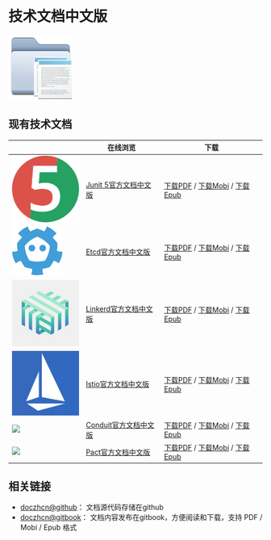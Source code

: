 # 技术文档中文版

![](images/doczhcn-logo.png)

## 现有技术文档

| | 在线浏览 | 下载 |
|--------|--------|--------|
|![](images/junit5.png)|[Junit 5官方文档中文版][]|[下载PDF][junit5-pdf] / [下载Mobi][junit5-mobi] / [下载Epub][junit5-epub]|
|![](images/etcd.png)|[Etcd官方文档中文版][]|[下载PDF][etcd-pdf] / [下载Mobi][etcd-mobi] / [下载Epub][etcd-epub]|
|![](images/linkerd.jpg)|[Linkerd官方文档中文版][]|[下载PDF][linkerd-pdf] / [下载Mobi][linkerd-mobi] / [下载Epub][linkerd-epub]|
|![](images/istio.jpg)|[Istio官方文档中文版][]|[下载PDF][istio-pdf] / [下载Mobi][istio-mobi] / [下载Epub][istio-epub]|
|![](images/conduit.jpg)|[Conduit官方文档中文版][]|[下载PDF][conduit-pdf] / [下载Mobi][conduit-mobi] / [下载Epub][conduit-epub]|
|![](images/pact.jpg)|[Pact官方文档中文版][]|[下载PDF][pact-pdf] / [下载Mobi][pact-mobi] / [下载Epub][pact-epub]|



## 相关链接

- [doczhcn@github](https://github.com/doczhcn)： 文档源代码存储在github
- [doczhcn@gitbook](https://www.gitbook.com/@doczhcn)： 文档内容发布在gitbook，方便阅读和下载，支持 PDF / Mobi / Epub 格式

[Junit 5官方文档中文版]: http://junit5.doczh.cn/
[junit5-pdf]: https://www.gitbook.com/download/pdf/book/doczhcn/junit5
[junit5-mobi]: https://www.gitbook.com/download/mobi/book/doczhcn/junit5
[junit5-epub]: https://www.gitbook.com/download/epub/book/doczhcn/junit5
[Etcd官方文档中文版]: http://etcd.doczh.cn/
[etcd-pdf]: https://www.gitbook.com/download/pdf/book/doczhcn/etcd
[etcd-mobi]: https://www.gitbook.com/download/mobi/book/doczhcn/etcd
[etcd-epub]: https://www.gitbook.com/download/epub/book/doczhcn/etcd
[Linkerd官方文档中文版]: http://linkerd.doczh.cn/
[linkerd-pdf]: https://www.gitbook.com/download/pdf/book/doczhcn/linkerd
[linkerd-mobi]: https://www.gitbook.com/download/mobi/book/doczhcn/linkerd
[linkerd-epub]: https://www.gitbook.com/download/epub/book/doczhcn/linkerd
[Istio官方文档中文版]: http://istio.doczh.cn/
[istio-pdf]: https://www.gitbook.com/download/pdf/book/doczhcn/istio
[istio-mobi]: https://www.gitbook.com/download/mobi/book/doczhcn/istio
[istio-epub]: https://www.gitbook.com/download/epub/book/doczhcn/istio
[Conduit官方文档中文版]: http://conduit.doczh.cn/
[conduit-pdf]: https://www.gitbook.com/download/pdf/book/doczhcn/conduit
[conduit-mobi]: https://www.gitbook.com/download/mobi/book/doczhcn/conduit
[conduit-epub]: https://www.gitbook.com/download/epub/book/doczhcn/conduit
[Pact官方文档中文版]: http://pact.doczh.cn/
[pact-pdf]: https://www.gitbook.com/download/pdf/book/doczhcn/pact
[pact-mobi]: https://www.gitbook.com/download/mobi/book/doczhcn/pact
[pact-epub]: https://www.gitbook.com/download/epub/book/doczhcn/pact

